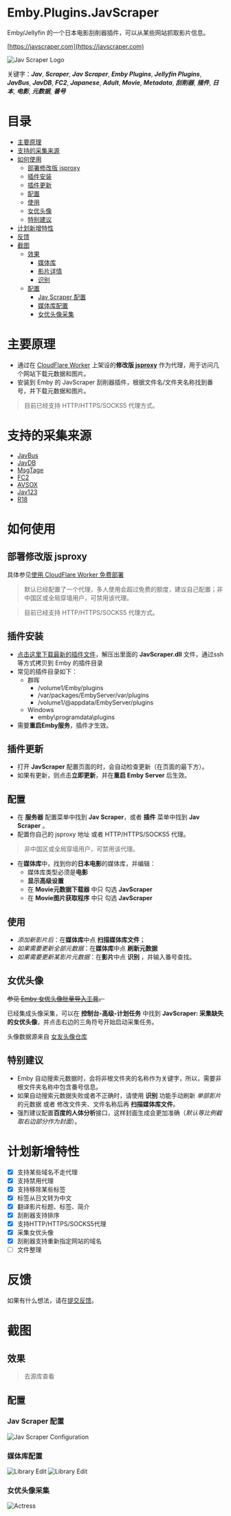# Emby.Plugins.JavScraper
Emby/Jellyfin 的一个日本电影刮削器插件，可以从某些网站抓取影片信息。

[https://javscraper.com](https://javscraper.com)

![Jav Scraper Logo](./Emby.Plugins.JavScraper/thumb.png)

关键字：**_Jav_**, **_Scraper_**, **_Jav Scraper_**, **_Emby Plugins_**, **_Jellyfin Plugins_**, **_JavBus_**, **_JavDB_**, **_FC2_**, **_Japanese_**, **_Adult_**, **_Movie_**, **_Metadata_**, **_刮削器_**, **_插件_**, **_日本_**, **_电影_**, **_元数据_**, **_番号_**

# 目录
- [主要原理](#主要原理)
- [支持的采集来源](#支持的采集来源)
- [如何使用](#如何使用)
  * [部署修改版 jsproxy](#部署修改版-jsproxy)
  * [插件安装](#插件安装)
  * [插件更新](#插件更新)
  * [配置](#配置)
  * [使用](#使用)
  * [女优头像](#女优头像)
  * [特别建议](#特别建议)
- [计划新增特性](#计划新增特性)
- [反馈](#反馈)
- [截图](#截图)
  * [效果](#效果)
    + [媒体库](#媒体库)
    + [影片详情](#影片详情)
    + [识别](#识别)
  * [配置](#配置)
    + [Jav Scraper 配置](#jav-scraper-配置)
    + [媒体库配置](#媒体库配置)
    + [女优头像采集](#女优头像采集)

# 主要原理
- 通过在 [CloudFlare Worker](https://workers.cloudflare.com) 上架设的**修改版 [jsproxy](https://github.com/EtherDream/jsproxy)** 作为代理，用于访问几个网站下载元数据和图片。
- 安装到 Emby 的 JavScraper 刮削器插件，根据文件名/文件夹名称找到番号，并下载元数据和图片。

> 目前已经支持 HTTP/HTTPS/SOCKS5 代理方式。

# 支持的采集来源
- [JavBus](https://www.javbus.com/)
- [JavDB](https://javdb.com/)
- [MsgTage](https://www.mgstage.com/)
- [FC2](https://fc2club.com/)
- [AVSOX](https://avsox.host/)
- [Jav123](https://www.jav321.com/)
- [R18](https://www.r18.com/)

# 如何使用

## 部署修改版 jsproxy
具体参见[使用 CloudFlare Worker 免费部署](cf-worker/README.md)
> 默认已经配置了一个代理，多人使用会超过免费的额度，建议自己配置；非中国区或全局穿墙用户，可禁用该代理。

> 目前已经支持 HTTP/HTTPS/SOCKS5 代理方式。

## 插件安装
- [点击这里下载最新的插件文件](https://github.com/JavScraper/Emby.Plugins.JavScraper/releases)，解压出里面的 **JavScraper.dll** 文件，通过ssh等方式拷贝到 Emby 的插件目录
- 常见的插件目录如下：
  - 群晖
    - /volume1/Emby/plugins
    - /var/packages/EmbyServer/var/plugins
    - /volume1/@appdata/EmbyServer/plugins
  - Windows
    - emby\programdata\plugins
- 需要**重启Emby服务**，插件才生效。

## 插件更新
- 打开 **JavScraper** 配置页面的时，会自动检查更新（在页面的最下方）。
- 如果有更新，则点击**立即更新**，并在**重启 Emby Server** 后生效。

## 配置
- 在 **服务器** 配置菜单中找到 **Jav Scraper**，或者 **插件** 菜单中找到 **Jav Scraper** 。
- 配置你自己的 jsproxy 地址 或者 HTTP/HTTPS/SOCKS5 代理。
> 非中国区或全局穿墙用户，可禁用该代理。
- 在**媒体库**中，找到你的**日本电影**的媒体库，并编辑：
    - 媒体库类型必须是**电影** 
    - **显示高级设置**
    - 在 **Movie元数据下载器** 中只 勾选 **JavScraper**
    - 在 **Movie图片获取程序** 中只 勾选 **JavScraper**

## 使用
- _添加新影片后_：在**媒体库**中点 **扫描媒体库文件**；
- _如果需要更新全部元数据_：在**媒体库**中点 **刷新元数据** 
- _如果需要更新某影片元数据_：在**影片**中点 **识别** ，并输入番号查找。

## 女优头像

~~参见 [Emby 女优头像批量导入工具](Emby.Actress/README.md)。~~

已经集成头像采集，可以在 **控制台-高级-计划任务** 中找到 **JavScraper: 采集缺失的女优头像**，并点击右边的三角符号开始启动采集任务。

头像数据源来自 [女友头像仓库](https://github.com/xinxin8816/gfriends)


## 特别建议
- Emby 自动搜索元数据时，会将非根文件夹的名称作为关键字，所以，需要非根文件夹名称中包含番号信息。
- 如果自动搜索元数据失败或者不正确时，请使用 **识别** 功能手动刷新 _单部影片_ 的元数据 或者 修改文件夹、文件名称后再 **扫描媒体库文件**。
- 强烈建议配置**百度的人体分析**接口，这样封面生成会更加准确（_默认等比例截取右边部分作为封面_）。

# 计划新增特性
- [x] 支持某些域名不走代理
- [x] 支持禁用代理
- [x] 支持移除某些标签
- [x] 标签从日文转为中文
- [x] 翻译影片标题、标签、简介
- [x] 刮削器支持排序
- [x] 支持HTTP/HTTPS/SOCKS5代理
- [x] 采集女优头像
- [x] 刮削器支持重新指定网站的域名
- [ ] 文件整理

# 反馈
如果有什么想法，请在[提交反馈](https://github.com/JavScraper/Emby.Plugins.JavScraper/issues)。


# 截图

## 效果
> 去源库查看

## 配置
### Jav Scraper 配置 
![Jav Scraper Configuration](https://javscraper.com/Emby.Plugins/Screenshots/Screenshot01.png)

### 媒体库配置

![Library Edit](https://javscraper.com/Emby.Plugins/Screenshots/LibraryEdit01.png)
![Library Edit](https://javscraper.com/Emby.Plugins/Screenshots/LibraryEdit02.png)

### 女优头像采集
![Actress](https://javscraper.com/Emby.Plugins/Screenshots/Actress01.png)